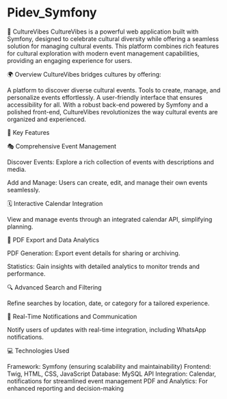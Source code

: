 # Pidev_Symfony
🌟 CultureVibes
CultureVibes is a powerful web application built with Symfony, designed to celebrate cultural diversity while offering a seamless solution for managing cultural events. This platform combines rich features for cultural exploration with modern event management capabilities, providing an engaging experience for users.

🌍 Overview
CultureVibes bridges cultures by offering:

A platform to discover diverse cultural events.
Tools to create, manage, and personalize events effortlessly.
A user-friendly interface that ensures accessibility for all.
With a robust back-end powered by Symfony and a polished front-end, CultureVibes revolutionizes the way cultural events are organized and experienced.

🔑 Key Features

🎭 Comprehensive Event Management

Discover Events: Explore a rich collection of events with descriptions and media.

Add and Manage: Users can create, edit, and manage their own events seamlessly.

🗓️ Interactive Calendar Integration

View and manage events through an integrated calendar API, simplifying planning.

📂 PDF Export and Data Analytics

PDF Generation: Export event details for sharing or archiving.

Statistics: Gain insights with detailed analytics to monitor trends and performance.

🔍 Advanced Search and Filtering

Refine searches by location, date, or category for a tailored experience.

💬 Real-Time Notifications and Communication

Notify users of updates with real-time integration, including WhatsApp notifications.

💻 Technologies Used

Framework: Symfony (ensuring scalability and maintainability)
Frontend: Twig, HTML, CSS, JavaScript
Database: MySQL
API Integration: Calendar, notifications for streamlined event management
PDF and Analytics: For enhanced reporting and decision-making

